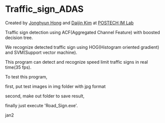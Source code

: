 # Traffic_sign_ADAS

Created by [Jonghyun Hong](http://imlab.postech.ac.kr/members.htm) and [Daijin Kim](http://imlab.postech.ac.kr/members_d.htm) at [POSTECH IM Lab](http://imlab.postech.ac.kr)

Traffic sign detection using ACF(Aggregated Channel Feature) with boosted decision tree.

We recognize detected traffic sign using HOG(Histogram oriented gradient) and SVM(Support vector machine).

This program can detect and recognize speed limit traffic signs in real time(35 fps).

To test this program,

first, put test images in img folder with jpg format

second, make out folder to save result,

finally just execute 'Road_Sign.exe'.

jan2
